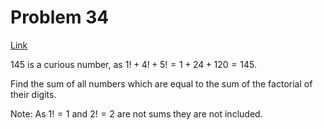 # Problem 34

[Link](https://projecteuler.net/problem=34)

$145$ is a curious number, as $1! + 4! + 5! = 1 + 24 + 120 = 145$.

Find the sum of all numbers which are equal to the sum of the factorial of their digits.

Note: As $1! = 1$ and $2! = 2$ are not sums they are not included.